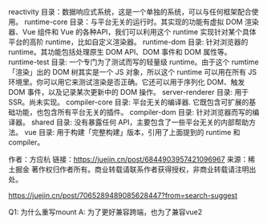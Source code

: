 reactivity 目录：数据响应式系统，这是一个单独的系统，可以与任何框架配合使用。
runtime-core 目录：与平台无关的运行时。其实现的功能有虚拟 DOM 渲染器、Vue 组件和 Vue 的各种API，我们可以利用这个 runtime 实现针对某个具体平台的高阶 runtime，比如自定义渲染器。
runtime-dom 目录: 针对浏览器的 runtime。其功能包括处理原生 DOM API、DOM 事件和 DOM 属性等。
runtime-test 目录: 一个专门为了测试而写的轻量级 runtime。由于这个 rumtime 「渲染」出的 DOM 树其实是一个 JS 对象，所以这个 runtime 可以用在所有 JS 环境里。你可以用它来测试渲染是否正确。它还可以用于序列化 DOM、触发 DOM 事件，以及记录某次更新中的 DOM 操作。
server-renderer 目录: 用于 SSR。尚未实现。
compiler-core 目录: 平台无关的编译器. 它既包含可扩展的基础功能，也包含所有平台无关的插件。
compiler-dom 目录: 针对浏览器而写的编译器。
shared 目录: 没有暴露任何 API，主要包含了一些平台无关的内部帮助方法。
vue 目录: 用于构建「完整构建」版本，引用了上面提到的 runtime 和 compiler。

作者：方应杭
链接：https://juejin.cn/post/6844903957421096967
来源：稀土掘金
著作权归作者所有。商业转载请联系作者获得授权，非商业转载请注明出处。

https://juejin.cn/post/7065289489085628447?from=search-suggest






Q1:  为什么重写mount
A: 为了更好兼容跨端，也为了兼容vue2